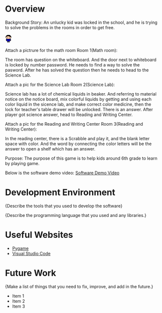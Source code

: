 # Overview

Background Story: An unlucky kid was locked in the school, and he is trying to solve the problems in the rooms in order to get free.

![](assets/chararcter/character_temp.png)

Attach a pictrure for the math room
Room 1(Math room):

The room has question on the whiteboard. And the door next to whiteboard is locked by number password. He needs to find a way to solve the pasword. After he has solved the question then he needs to head to the Science Lab.

Attach a pic for the Science Lab
Room 2(Science Lab):

Science lab has a lot of chemical liquids in beaker. And referring to material notice on the notice board, mix colorful liquids by getting and using each color liquid in the sicence lab, and make correct color medicine, then the lock for teacher's table drawer will be unlocked. There is an answer. After player got science answer, head to Reading and Writing Center.

Attach a pic for the Reading and Writing Center
Room 3(Reading and Writing Center):

In the reading center, there is a Scrabble and play it, and the blank letter space with color. And the word by connecting the color letters will be the answer to open a shelf which has an answer.

Purpose:
The purpose of this game is to help kids around 6th grade to learn by playing game.

Below is the software demo video:
[Software Demo Video](http://youtube.link.goes.here)

# Development Environment

{Describe the tools that you used to develop the software}

{Describe the programming language that you used and any libraries.}

# Useful Websites

-  [Pygame](https://www.pygame.org/docs/)
-  [Visual Studio Code](https://code.visualstudio.com/)

# Future Work

{Make a list of things that you need to fix, improve, and add in the future.}

-  Item 1
-  Item 2
-  Item 3
